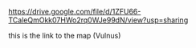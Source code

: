https://drive.google.com/file/d/1ZFU66-TCaleQmOkk07HWo2rq0WJe99dN/view?usp=sharing

this is the link to the map (Vulnus)
